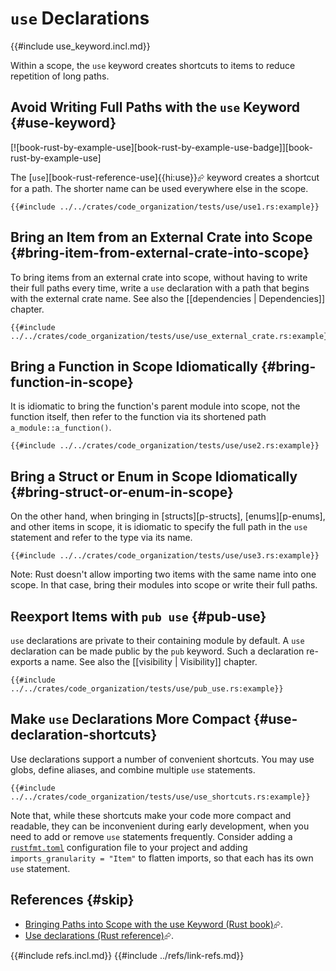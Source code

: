 # `use` Declarations

{{#include use_keyword.incl.md}}

Within a scope, the `use` keyword creates shortcuts to items to reduce repetition of long paths.

## Avoid Writing Full Paths with the `use` Keyword {#use-keyword}

[![book-rust-by-example-use][book-rust-by-example-use-badge]][book-rust-by-example-use]

The [`use`][book-rust-reference-use]{{hi:use}}⮳ keyword creates a shortcut for a path. The shorter name can be used everywhere else in the scope.

```rust,editable
{{#include ../../crates/code_organization/tests/use/use1.rs:example}}
```

## Bring an Item from an External Crate into Scope {#bring-item-from-external-crate-into-scope}

To bring items from an external crate into scope, without having to write their full paths every time, write a `use` declaration with a path that begins with the external crate name. See also the [[dependencies | Dependencies]] chapter.

```rust,editable
{{#include ../../crates/code_organization/tests/use/use_external_crate.rs:example}}
```

## Bring a Function in Scope Idiomatically {#bring-function-in-scope}

It is idiomatic to bring the function's parent module into scope, not the function itself, then refer to the function via its shortened path `a_module::a_function()`.

```rust,editable
{{#include ../../crates/code_organization/tests/use/use2.rs:example}}
```

## Bring a Struct or Enum in Scope Idiomatically {#bring-struct-or-enum-in-scope}

On the other hand, when bringing in [structs][p-structs], [enums][p-enums], and other items in scope, it is idiomatic to specify the full path in the `use` statement and refer to the type via its name.

```rust,editable
{{#include ../../crates/code_organization/tests/use/use3.rs:example}}
```

Note: Rust doesn't allow importing two items with the same name into one scope. In that case, bring their modules into scope or write their full paths.

## Reexport Items with `pub use` {#pub-use}

`use` declarations are private to their containing module by default. A `use` declaration can be made public by the `pub` keyword. Such a declaration re-exports a name. See also the [[visibility | Visibility]] chapter.

```rust,editable
{{#include ../../crates/code_organization/tests/use/pub_use.rs:example}}
```

## Make `use` Declarations More Compact {#use-declaration-shortcuts}

Use declarations support a number of convenient shortcuts. You may use globs, define aliases, and combine multiple `use` statements.

```rust,editable
{{#include ../../crates/code_organization/tests/use/use_shortcuts.rs:example}}
```

Note that, while these shortcuts make your code more compact and readable, they can be inconvenient during early development, when you need to add or remove `use` statements frequently. Consider adding a [`rustfmt.toml`](https://rust-lang.github.io/rustfmt) configuration file to your project and adding `imports_granularity = "Item"` to flatten imports, so that each has its own `use` statement.

## References {#skip}

- [Bringing Paths into Scope with the use Keyword (Rust book)](https://doc.rust-lang.org/book/ch07-04-bringing-paths-into-scope-with-the-use-keyword.html)⮳.
- [Use declarations (Rust reference)](https://doc.rust-lang.org/reference/items/use-declarations.html)⮳.

{{#include refs.incl.md}}
{{#include ../refs/link-refs.md}}

<div class="hidden">
</div>
